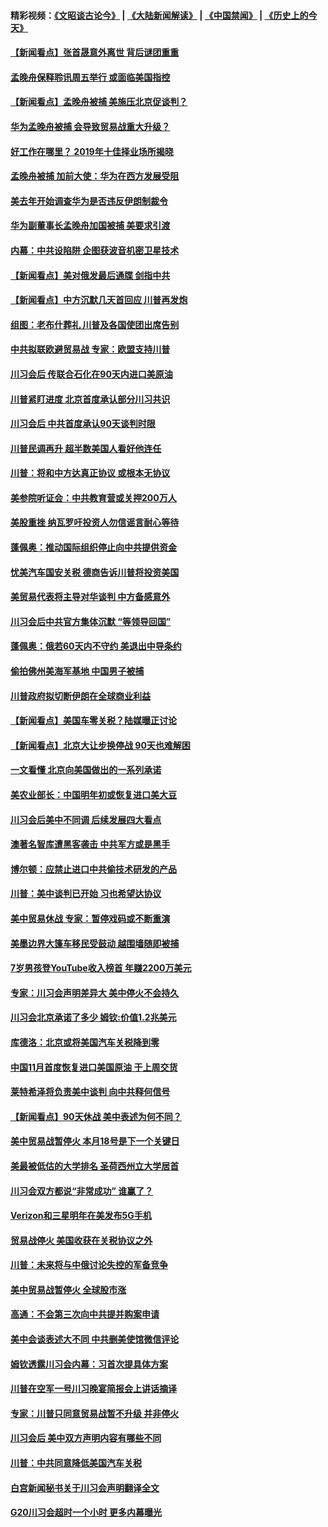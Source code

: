 #### 精彩视频：[《文昭谈古论今》](https://github.com/gfw-breaker/wenzhao/blob/master/README.md?t=12062131) | [《大陆新闻解读》](https://github.com/gfw-breaker/ntdtv-comedy/blob/master/README.md?t=12062131) | [《中国禁闻》](https://github.com/gfw-breaker/ntdtv-news/blob/master/README.md?t=12062131) | [《历史上的今天》](https://github.com/gfw-breaker/today-in-history/blob/master/README.md?t=12062131) 

#### [【新闻看点】张首晟意外离世 背后谜团重重](../pages/nsc412/n10895539.md?t=12062131) 

#### [孟晚舟保释聆讯周五举行 或面临美国指控](../pages/nsc412/n10895440.md?t=12062131) 

#### [【新闻看点】孟晚舟被捕 美施压北京促谈判？](../pages/nsc412/n10895382.md?t=12062131) 

#### [华为孟晚舟被捕 会导致贸易战重大升级？](../pages/nsc412/n10895349.md?t=12062131) 

#### [好工作在哪里？ 2019年十佳择业场所揭晓](../pages/nsc412/n10893916.md?t=12062131) 

#### [孟晚舟被捕 加前大使：华为在西方发展受阻](../pages/nsc412/n10894033.md?t=12062131) 

#### [美去年开始调查华为是否违反伊朗制裁令](../pages/nsc412/n10335920.md?t=12062131) 

#### [华为副董事长孟晚舟加国被捕 美要求引渡](../pages/nsc412/n10893616.md?t=12062131) 

#### [内幕：中共设陷阱 企图获波音机密卫星技术](../pages/nsc412/n10893761.md?t=12062131) 

#### [【新闻看点】美对俄发最后通牒 剑指中共](../pages/nsc412/n10893354.md?t=12062131) 

#### [【新闻看点】中方沉默几天首回应 川普再发炮](../pages/nsc412/n10893156.md?t=12062131) 

#### [组图：老布什葬礼 川普及各国使团出席告别](../pages/nsc412/n10892998.md?t=12062131) 

#### [中共拟联欧避贸易战 专家：欧盟支持川普](../pages/nsc412/n10893281.md?t=12062131) 

#### [川习会后 传联合石化在90天内进口美原油](../pages/nsc412/n10893241.md?t=12062131) 

#### [川普紧盯进度 北京首度承认部分川习共识](../pages/nsc412/n10893089.md?t=12062131) 

#### [川习会后 中共首度承认90天谈判时限](../pages/nsc412/n10891819.md?t=12062131) 

#### [川普民调再升 超半数美国人看好他连任](../pages/nsc412/n10891749.md?t=12062131) 

#### [川普：将和中方达真正协议 或根本无协议](../pages/nsc412/n10891907.md?t=12062131) 

#### [美参院听证会：中共教育营或关押200万人](../pages/nsc412/n10891133.md?t=12062131) 

#### [美股重挫 纳瓦罗吁投资人勿信谣言耐心等待](../pages/nsc412/n10891563.md?t=12062131) 

#### [蓬佩奥：推动国际组织停止向中共提供资金](../pages/nsc412/n10891425.md?t=12062131) 

#### [忧美汽车国安关税 德商告诉川普将投资美国](../pages/nsc412/n10891443.md?t=12062131) 

#### [美贸易代表将主导对华谈判 中方备感意外](../pages/nsc412/n10891328.md?t=12062131) 

#### [川习会后中共官方集体沉默 “等领导回国”](../pages/nsc412/n10891144.md?t=12062131) 

#### [蓬佩奥：俄若60天内不守约 美退出中导条约](../pages/nsc412/n10891258.md?t=12062131) 

#### [偷拍佛州美海军基地 中国男子被捕](../pages/nsc412/n10891201.md?t=12062131) 

#### [川普政府拟切断伊朗在全球商业利益](../pages/nsc412/n10891131.md?t=12062131) 

#### [【新闻看点】美国车零关税？陆媒曝正讨论](../pages/nsc412/n10891056.md?t=12062131) 

#### [【新闻看点】北京大让步换停战 90天也难解困](../pages/nsc412/n10890889.md?t=12062131) 

#### [一文看懂 北京向美国做出的一系列承诺](../pages/nsc412/n10890887.md?t=12062131) 

#### [美农业部长：中国明年初或恢复进口美大豆](../pages/nsc412/n10891124.md?t=12062131) 

#### [川习会后美中不同调 后续发展四大看点](../pages/nsc412/n10891067.md?t=12062131) 

#### [澳著名智库遭黑客袭击 中共军方或是黑手](../pages/nsc412/n10891020.md?t=12062131) 

#### [博尔顿：应禁止进口中共偷技术研发的产品](../pages/nsc412/n10891001.md?t=12062131) 

#### [川普：美中谈判已开始 习也希望达协议](../pages/nsc412/n10890945.md?t=12062131) 

#### [美中贸易休战 专家：暂停戏码或不断重演](../pages/nsc412/n10890923.md?t=12062131) 

#### [美墨边界大篷车移民受鼓动 越围墙随即被捕](../pages/nsc412/n10890272.md?t=12062131) 

#### [7岁男孩登YouTube收入榜首 年赚2200万美元](../pages/nsc412/n10889845.md?t=12062131) 

#### [专家：川习会声明差异大 美中停火不会持久](../pages/nsc412/n10889866.md?t=12062131) 

#### [川习会北京承诺了多少 姆钦:价值1.2兆美元](../pages/nsc412/n10889205.md?t=12062131) 

#### [库德洛：北京或将美国汽车关税降到零](../pages/nsc412/n10889133.md?t=12062131) 

#### [中国11月首度恢复进口美国原油 于上周交货](../pages/nsc412/n10889210.md?t=12062131) 

#### [莱特希泽将负责美中谈判 向中共释何信号](../pages/nsc412/n10889034.md?t=12062131) 

#### [【新闻看点】90天休战 美中表述为何不同？](../pages/nsc412/n10888838.md?t=12062131) 

#### [美中贸易战暂停火 本月18号是下一个关键日](../pages/nsc412/n10888998.md?t=12062131) 

#### [美最被低估的大学排名 圣荷西州立大学居首](../pages/nsc412/n10889088.md?t=12062131) 

#### [川习会双方都说“非常成功” 谁赢了？](../pages/nsc412/n10888626.md?t=12062131) 

#### [Verizon和三星明年在美发布5G手机](../pages/nsc412/n10888961.md?t=12062131) 

#### [贸易战停火 美国收获在关税协议之外](../pages/nsc412/n10888833.md?t=12062131) 

#### [川普：未来将与中俄讨论失控的军备竞争](../pages/nsc412/n10888856.md?t=12062131) 

#### [美中贸易战暂停火 全球股市涨](../pages/nsc412/n10888900.md?t=12062131) 

#### [高通：不会第三次向中共提并购案申请](../pages/nsc412/n10888751.md?t=12062131) 

#### [美中会谈表述大不同 中共删美使馆微信评论](../pages/nsc412/n10888630.md?t=12062131) 

#### [姆钦透露川习会内幕：习首次提具体方案](../pages/nsc412/n10888705.md?t=12062131) 

#### [川普在空军一号川习晚宴简报会上讲话摘译](../pages/nsc412/n10888383.md?t=12062131) 

#### [专家：川普只同意贸易战暂不升级 并非停火](../pages/nsc412/n10888167.md?t=12062131) 

#### [川习会后 美中双方声明内容有哪些不同](../pages/nsc412/n10887865.md?t=12062131) 

#### [川普：中共同意降低美国汽车关税](../pages/nsc412/n10887941.md?t=12062131) 

#### [白宫新闻秘书关于川习会声明翻译全文](../pages/nsc412/n10887606.md?t=12062131) 

#### [G20川习会超时一个小时 更多内幕曝光](../pages/nsc412/n10887352.md?t=12062131) 

